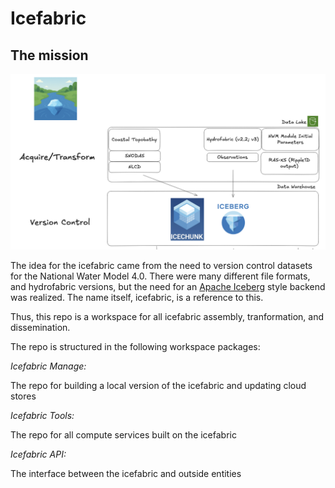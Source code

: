# Icefabric

## The mission

![A diagram describing the icefabric mission](../img/icefabric_mission.png)

The idea for the icefabric came from the need to version control datasets for the National Water Model 4.0. There were many different file formats, and hydrofabric versions, but the need for an [Apache Iceberg](https://iceberg.apache.org/) style backend was realized. The name itself, icefabric, is a reference to this.

Thus, this repo is a workspace for all icefabric assembly, tranformation, and dissemination.

The repo is structured in the following workspace packages:

*Icefabric Manage:*

The repo for building a local version of the icefabric and updating cloud stores

*Icefabric Tools:*

The repo for all compute services built on the icefabric

*Icefabric API:*

The interface between the icefabric and outside entities
